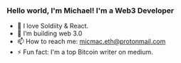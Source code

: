 ### Hello world, I'm Michael! I'm a Web3 Developer

- 🔭 I love Soldiity & React.
- 👯 I’m building web 3.0
- 📫 How to reach me: micmac.eth@protonmail.com
- ⚡ Fun fact: I'm a top Bitcoin writer on medium.


